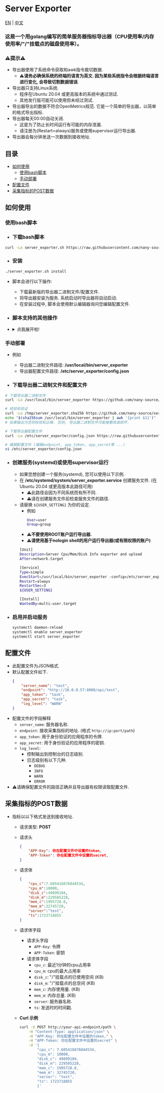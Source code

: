 # Server Exporter

[EN](https://github.com/nany-source/server_exporter/blob/main/README.md) | [中文](https://github.com/nany-source/server_exporter/blob/main/README_CN.md)

### 这是一个用golang编写的简单服务器指标导出器（CPU使用率/内存使用率/"/"挂载点的磁盘使用率）。

### ⚠️提示⚠️
- 导出器使用了系统命令获取和awk指令裁切数据.
    - ⚠️**请务必确保系统的终端的语言为英文. 因为某些系统指令会根据终端语言进行变化, 会导致切割数据错误**.
- 导出器只支持Linux系统. 
    - 程序在Ubuntu 20.04 或更高版本的系统中通过测试.
    - 其他发行版可能可以使用但未经过测试.
- 导出器导出的数据不符合OpenMetrics规范. 它是一个简单的导出器，以简单的格式导出指标.
- 导出器每天00:00自动关闭.
    - 这是为了防止长时间运行有可能的内存泄漏.
    - 请注册为(Restart=always)服务或使用supervisor运行导出器.
- 导出器会每分钟发送一次数据到接收地址.

## 目录
- [如何使用](#如何使用)
    - [使用bash脚本](#使用bash脚本)
    - [手动部署](#手动部署)
- [配置文件](#配置文件)
- [采集指标的POST数据](#采集指标的post数据)

## 如何使用
### 使用bash脚本
- ### 下载bash脚本
```bash
curl -Lo server_exporter.sh https://raw.githubusercontent.com/nany-source/server_exporter/main/server_exporter.sh && chmod +x server_exporter.sh
```
- ### 安装
```bash
./server_exporter.sh install
```
- 脚本会进行以下操作:
    - 下载最新版的导出器二进制文件/配置文件.
    - 将导出器安装为服务. 系统启动时导出器将自动启动.
    - 在安装过程中, 脚本会使用默认编辑器询问您编辑配置文件.

- ### 脚本支持的其他操作
- <details>
    <summary>点我展开啦!</summary>
    
    - ### 更新
    ```bash
    ./server_exporter.sh update
    ```
    - 脚本会进行以下操作:
        - 检查导出器的最新版本.
        - 如果最新版本与当前版本不同, 脚本将下载最新版本并重启服务.

    - ### 卸载
    ```bash
    ./server_exporter.sh uninstall
    ```
    - 脚本会进行以下操作:
        - 停止导出器服务.
        - 删除导出器服务.
        - 删除导出器二进制文件.
        - 删除导出器配置文件.
</details>

### 手动部署
- 例如 
    - 导出器二进制文件路径:  **/usr/local/bin/server_exporter**
    - 导出器配置文件路径:  **/etc/server_exporter/config.json**

- ### 下载导出器二进制文件和配置文件
```bash
# 下载导出器二进制文件
curl -Lo /usr/local/bin/server_exporter https://github.com/nany-source/server_exporter/releases/download/Github_Actions_Build/server_exporter && chmod +x /usr/local/bin/server_exporter

# 校验和验证
curl -Lo /tmp/server_exporter.sha256 https://github.com/nany-source/server_exporter/releases/download/Github_Actions_Build/server_exporter.sha256
echo "$(sha256sum /usr/local/bin/server_exporter | awk '{print $1}')" | diff - /tmp/server_exporter.sha256
# 如果输出为空则校验和正确. 否则, 导出器二进制文件可能被篡改或损坏.

# 下载导出器配置文件
curl -Lo /etc/server_exporter/config.json https://raw.githubusercontent.com/nany-source/server_exporter/main/server_exporter.json

# 编辑配置文件 (编辑endpoint, app_token, app_secret等 ...)
vi /etc/server_exporter/config.json
```
- ### 创建服务(systemd)或使用supervisor运行
    - 如果您想创建一个服务(systemd), 您可以使用以下示例.
    - 在 **/etc/systemd/system/server_exporter.service** 创建服务文件. (在 Ubuntu 20.04 或更高版本此路径可用)
        - ⚠️此路径会因为不同系统而有所不同.
        - ⚠️请在创建服务文件前检查服务文件的路径.
    - 请替换 `${USER_SETTING}` 为你的设定.
        - 例如
            ```bash
            User=user
            Group=group
            ```
        - ⚠️**不要使用ROOT账户运行导出器.**
        - ⚠️**请使用基于nologin shell的用户运行导出器(或有限权限的账户)**
        ```bash
        [Unit]
        Description=Server Cpu/Mem/Disk Info exporter and upload
        After=network.target

        [Service]
        Type=simple
        ExecStart=/usr/local/bin/server_exporter -config=/etc/server_exporter/config.json
        Restart=always
        RestartSec=3
        ${USER_SETTING}

        [Install]
        WantedBy=multi-user.target
        ```
- ### 启用并启动服务
    ```bash
    systemctl daemon-reload
    systemctl enable server_exporter
    systemctl start server_exporter
    ```

## 配置文件
- 此配置文件为JSON格式.
- 默认配置文件如下.
    ```json
    {
        "server_name": "test",
        "endpoint": "http://10.0.0.57:8000/api/test",
        "app_token": "task",
        "app_secret": "task",
        "log_level": "WARN"
    }
    ```
- 配置文件的字段解释
    - `server_name`: 服务器名称.
    - `endpoint`:   接收采集指标的地址.  (格式 `http://ip:port/path`)
    - `app_token`:  用于身份验证的应用程序的令牌.
    - `app_secret`: 用于身份验证的应用程序的密钥.
    - `log_level`: 
        - 控制输出到控制台的日志级别.
        - 日志级别有以下几种.
            - `DEBUG`
            - `INFO`
            - `WARN`
            - `ERROR`
- ⚠️请确保配置文件的路径正确并且导出器有权限读取配置文件.

## 采集指标的POST数据
- 指标以以下格式发送到接收地址.
    - 请求类型: **POST**
    - 请求头
        ```json
        {
            "APP-Key": 你在配置文件中设置的token,
            "APP-Token": 你在配置文件中设置的secret,
        }
        ```
    - 请求体
        ```json
        {
            "cpu_c":7.605416876844534,
            "cpu_m":10000,
            "disk_c":49899104,
            "disk_m":229585228,
            "mem_c":1995728.8,
            "mem_m":32745720,
            "server":"test",
            "ts":1723718855
        }
        ```
    - 请求体字段
        - 请求头字段
            - `APP-Key`: 令牌
            - `APP-Token`: 密钥
        - 请求体字段
            - `cpu_c`: 最近1分钟的cpu占用率
            - `cpu_m`: cpu的最大占用率
            - `disk_c`: "/"挂载点的已使用空间 (KB)
            - `disk_m`: "/"挂载点的总空间 (KB)
            - `mem_c`: 内存使用量. (KB)
            - `mem_m`: 内存总量. (KB)
            - `server`: 服务器名称.
            - `ts`: 发送时的时间戳.
    
    - **Curl 示例**
        ```bash
        curl -X POST http://your-api-endpoint/path \
            -H "Content-Type: application/json" \
            -H "APP-Key: 你在配置文件中设置的token," \
            -H "APP-Token: 你在配置文件中设置的secret" \
            -d '{
                "cpu_c": 7.605416876844534,
                "cpu_m": 10000,
                "disk_c": 49899104,
                "disk_m": 229585228,
                "mem_c": 1995728.8,
                "mem_m": 32745720,
                "server": "test",
                "ts": 1723718855
                }'
        ```